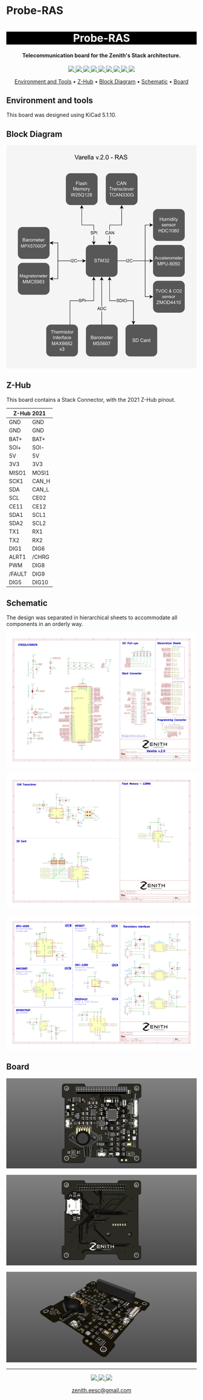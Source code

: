 # Probe-RAS
<h1 align="center" style="color:white; background-color:black">Probe-RAS</h1>
<h4 align="center"> Telecommunication board for the Zenith's Stack architecture.</h4>

<p align="center">
	<a href="http://zenith.eesc.usp.br/">
    <img src="https://img.shields.io/badge/Zenith-Embarcados-black?style=for-the-badge"/>
    </a>
    <a href="https://eesc.usp.br/">
    <img src="https://img.shields.io/badge/Linked%20to-EESC--USP-black?style=for-the-badge"/>
    </a>
    <a href="https://github.com/zenitheesc/Probe-RAS/blob/main/LICENSE">
    <img src="https://img.shields.io/github/license/zenitheesc/Probe-RAS?style=for-the-badge"/>
    </a>
    <a href="https://github.com/zenitheesc/Probe-RAS/issues">
    <img src="https://img.shields.io/github/issues/zenitheesc/Probe-RAS?style=for-the-badge"/>
    </a>
    <a href="https://github.com/zenitheesc/Probe-RAS/commits/main">
    <img src="https://img.shields.io/github/commit-activity/m/zenitheesc/Probe-RAS?style=for-the-badge">
    </a>
    <a href="https://github.com/zenitheesc/Probe-RAS/graphs/contributors">
    <img src="https://img.shields.io/github/contributors/zenitheesc/Probe-RAS?style=for-the-badge"/>
    </a>
    <a href="https://github.com/zenitheesc/Probe-RAS/commits/main">
    <img src="https://img.shields.io/github/last-commit/zenitheesc/Probe-RAS?style=for-the-badge"/>
    </a>
    <a href="https://github.com/zenitheesc/Probe-RAS/issues">
    <img src="https://img.shields.io/github/issues-raw/zenitheesc/Probe-RAS?style=for-the-badge" />
    </a>
    <a href="https://github.com/zenitheesc/Probe-RAS/pulls">
    <img src = "https://img.shields.io/github/issues-pr-raw/zenitheesc/Probe-RAS?style=for-the-badge">
    </a>
</p>

<p align="center">
    <a href="#environment-and-tools">Environment and Tools</a> •
    <a href="#Z-Hub">Z-Hub</a> •
    <a href="#Block-Diagram">Block Diagram</a> •
    <a href="#Schematic">Schematic</a> • 
    <a href="#Board">Board</a>
</p>

## Environment and tools

This board was designed using KiCad 5.1.10.

## Block Diagram

<p align = "center">
<img src="https://github.com/zenitheesc/Probe-RAS/blob/main/Other_Files/Images/Diagram.png"/>
</p>

## Z-Hub

This board contains a Stack Connector, with the 2021 Z-Hub pinout.


<table align = "center">
  <thead>
    <tr>
      <th colspan=2>   Z-Hub 2021   </th>
    </tr>
  </thead>
  <tbody>
    <tr>
      <td>GND</td>
      <td>GND</td>
    </tr>
    <tr>
      <td>GND</td>
      <td>GND</td>
    </tr>
    <tr>
      <td>BAT+</td>
      <td>BAT+</td>
    </tr>
    <tr>
      <td>SOl+</td>
      <td>SOl-</td>
    </tr>
    <tr>
      <td>5V</td>
      <td>5V</td>
    </tr>
    <tr>
      <td>3V3</td>
      <td>3V3</td>
    </tr>
    <tr>
      <td>MISO1</td>
      <td>MOSI1</td>
    </tr>
    <tr>
      <td>SCK1</td>
      <td>CAN_H</td>
    </tr>
    <tr>
      <td>SDA </td>
      <td>CAN_L</td>
    </tr>
    <tr>
      <td>SCL</td>
      <td>CE02</td>
    </tr>
    <tr>
      <td>CE11</td>
      <td>CE12</td>
    </tr>
    <tr>
      <td>SDA1</td>
      <td>SCL1</td>
    </tr>
    <tr>
      <td>SDA2</td>
      <td>SCL2</td>
    </tr>
    <tr>
      <td>TX1</td>
      <td>RX1</td>
    </tr>
    <tr>
      <td>TX2</td>
      <td>RX2</td>
    </tr>
    <tr>
      <td>DIG1</td>
      <td>DIG6</td>
    </tr>
    <tr>
      <td>ALRT1</td>
      <td>/CHRG</td>
    </tr>
    <tr>
      <td>PWM</td>
      <td>DIG8</td>
    </tr>
    <tr>
      <td>/FAULT</td>
      <td>DIG9</td>
    </tr>
    <tr>
      <td>DIG5</td>
      <td>DIG10</td>
    </tr>
  </tbody>
</table>

## Schematic

The design was separated in hierarchical sheets to accommodate all components in an orderly way.

<p align = "center">
<img src="https://github.com/zenitheesc/Probe-RAS/blob/main/Other_Files/Images/Schematic_Page_1.png"/>
</p>

<p align = "center">
<img src="https://github.com/zenitheesc/Probe-RAS/blob/main/Other_Files/Images/Schematic_Page_2.png"/>
</p>

<p align = "center">
<img src="https://github.com/zenitheesc/Probe-RAS/blob/main/Other_Files/Images/Schematic_Page_3.png"/>
</p>


## Board

<p align = "center">
<img src="https://github.com/zenitheesc/Probe-RAS/blob/main/Other_Files/Images/Top.png"/>
</p>

<p align = "center">
<img src="https://github.com/zenitheesc/Probe-RAS/blob/main/Other_Files/Images/Bottom.png"/>
</p>

<p align = "center">
<img src="https://github.com/zenitheesc/Probe-RAS/blob/main/Other_Files/Images/Perspective.png"/>
</p>


---

<p align="center">
    <a href="http://zenith.eesc.usp.br">
    <img src="https://img.shields.io/badge/Check%20out-Zenith's Oficial Website-black?style=for-the-badge" />
    </a> 
    <a href="https://www.facebook.com/zenitheesc">
    <img src="https://img.shields.io/badge/Like%20us%20on-facebook-blue?style=for-the-badge"/>
    </a> 
    <a href="https://www.instagram.com/zenith_eesc/">
    <img src="https://img.shields.io/badge/Follow%20us%20on-Instagram-red?style=for-the-badge"/>
    </a>

</p>
<p align = "center">
<a href="zenith.eesc@gmail.com">zenith.eesc@gmail.com</a>
</p>

